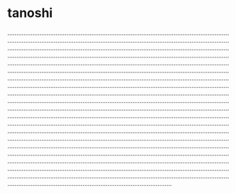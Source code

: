 # tanoshi
............................................................................................................................................................................................................................................................................................................................................................................................................................................................................................................................................................................................................................................................................................................................................................................................................................................................................................................................................................................................................................................................................................................................................................................................................................................................................................................................................................................................................................................................................................................................................................................................................................................................................................................................................................................................................................................................................................................................................................................................................................................................................................................................................................................................................................................................................................................................................................................................................................................................................................................................................................................................................................................................................